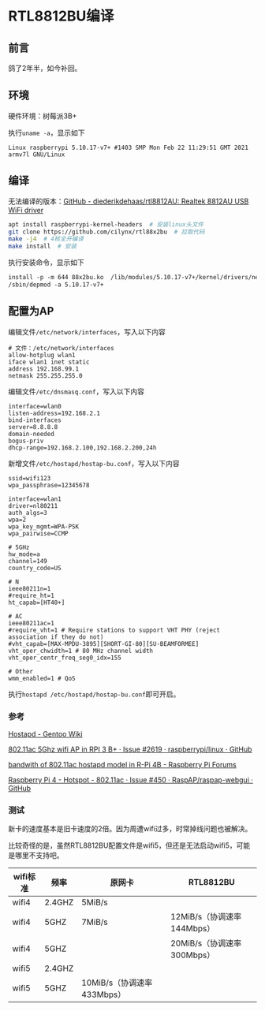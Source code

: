 # RTL8812BU编译

## 前言

鸽了2年半，如今补回。

## 环境

硬件环境：树莓派3B+  

执行`uname -a`，显示如下

```display
Linux raspberrypi 5.10.17-v7+ #1403 SMP Mon Feb 22 11:29:51 GMT 2021 armv7l GNU/Linux
```

## 编译

无法编译的版本：[GitHub - diederikdehaas/rtl8812AU: Realtek 8812AU USB WiFi driver](https://github.com/diederikdehaas/rtl8812AU)

```bash
apt install raspberrypi-kernel-headers  # 安装linux头文件
git clone https://github.com/cilynx/rtl88x2bu  # 拉取代码
make -j4  # 4核全开编译
make install  # 安装
```

执行安装命令，显示如下

```txt
install -p -m 644 88x2bu.ko  /lib/modules/5.10.17-v7+/kernel/drivers/net/wireless/
/sbin/depmod -a 5.10.17-v7+
```

## 配置为AP

编辑文件`/etc/network/interfaces`，写入以下内容

```
# 文件：/etc/network/interfaces
allow-hotplug wlan1
iface wlan1 inet static
address 192.168.99.1
netmask 255.255.255.0
```

编辑文件`/etc/dnsmasq.conf`，写入以下内容

```
interface=wlan0
listen-address=192.168.2.1
bind-interfaces
server=8.8.8.8
domain-needed
bogus-priv
dhcp-range=192.168.2.100,192.168.2.200,24h
```

新增文件`/etc/hostapd/hostap-bu.conf`，写入以下内容

```
ssid=wifi123
wpa_passphrase=12345678

interface=wlan1
driver=nl80211
auth_algs=3
wpa=2
wpa_key_mgmt=WPA-PSK
wpa_pairwise=CCMP

# 5GHz
hw_mode=a
channel=149
country_code=US

# N
ieee80211n=1
#require_ht=1
ht_capab=[HT40+]

# AC
ieee80211ac=1
#require_vht=1 # Require stations to support VHT PHY (reject association if they do not)
#vht_capab=[MAX-MPDU-3895][SHORT-GI-80][SU-BEAMFORMEE]
vht_oper_chwidth=1 # 80 MHz channel width
vht_oper_centr_freq_seg0_idx=155

# Other
wmm_enabled=1 # QoS
```

执行`hostapd /etc/hostapd/hostap-bu.conf`即可开启。

### 参考

[Hostapd - Gentoo Wiki](https://wiki.gentoo.org/wiki/Hostapd)

[802.11ac 5Ghz wifi AP in RPI 3 B+ · Issue #2619 · raspberrypi/linux · GitHub](https://github.com/raspberrypi/linux/issues/2619)

[bandwith of 802.11ac hostapd model in R-Pi 4B - Raspberry Pi Forums](https://www.raspberrypi.org/forums/viewtopic.php?t=265646)

[Raspberry Pi 4 - Hotspot - 802.11ac · Issue #450 · RaspAP/raspap-webgui · GitHub](https://github.com/RaspAP/raspap-webgui/issues/450)

### 测试

新卡的速度基本是旧卡速度的2倍。因为周遭wifi过多，时常掉线问题也被解决。

比较奇怪的是，虽然RTL8812BU配置文件是wifi5，但还是无法启动wifi5，可能是哪里不支持吧。

| wifi标准 | 频率   | 原网卡                     | RTL8812BU                  |
| -------- | ------ | -------------------------- | -------------------------- |
| wifi4    | 2.4GHZ | 5MiB/s                     |                            |
| wifi4    | 5GHZ   | 7MiB/s                     | 12MiB/s（协调速率144Mbps） |
| wifi4    | 5GHZ   |                            | 20MiB/s（协调速率300Mbps） |
| wifi5    | 2.4GHZ |                            |                            |
| wifi5    | 5GHZ   | 10MiB/s（协调速率433Mbps） |                            |
